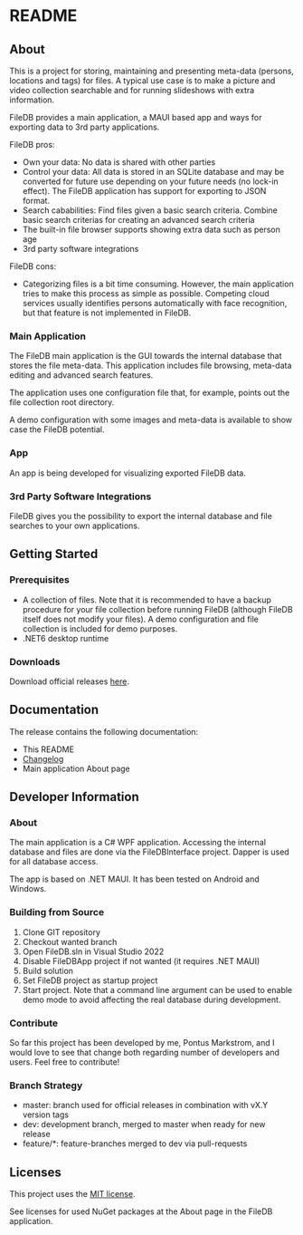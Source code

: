 # README #

## About ##

This is a project for storing, maintaining and presenting meta-data (persons, locations and tags) for files. A typical use case is to make a picture and video collection searchable and for running slideshows with extra information.

FileDB provides a main application, a MAUI based app and ways for exporting data to 3rd party applications.

FileDB pros:

* Own your data: No data is shared with other parties
* Control your data: All data is stored in an SQLite database and may be converted for future use depending on your future needs (no lock-in effect). The FileDB application has support for exporting to JSON format.
* Search cababilities: Find files given a basic search criteria. Combine basic search criterias for creating an advanced search criteria
* The built-in file browser supports showing extra data such as person age
* 3rd party software integrations

FileDB cons:

* Categorizing files is a bit time consuming. However, the main application tries to make this process as simple as possible. Competing cloud services usually identifies persons automatically with face recognition, but that feature is not implemented in FileDB.

### Main Application ###

The FileDB main application is the GUI towards the internal database that stores the file meta-data. This application includes file browsing, meta-data editing and advanced search features.

The application uses one configuration file that, for example, points out the file collection root directory.

A demo configuration with some images and meta-data is available to show case the FileDB potential.

### App ###

An app is being developed for visualizing exported FileDB data.

### 3rd Party Software Integrations ###

FileDB gives you the possibility to export the internal database and file searches to your own applications.

## Getting Started ##

### Prerequisites ###

* A collection of files. Note that it is recommended to have a backup procedure for your file collection before running FileDB (although FileDB itself does not modify your files). A demo configuration and file collection is included for demo purposes.
* .NET6 desktop runtime

### Downloads ###

Download official releases [here](https://drive.google.com/drive/folders/1GyZpdDcMdUOlvvtwtKUuylazoy7XaIcm).

## Documentation ##

The release contains the following documentation:

* This README
* [Changelog](CHANGES.txt)
* Main application About page

## Developer Information ##

### About ###

The main application is a C# WPF application. Accessing the internal database and files are done via the FileDBInterface project. Dapper is used for all database access.

The app is based on .NET MAUI. It has been tested on Android and Windows.

### Building from Source ###

1. Clone GIT repository
2. Checkout wanted branch
3. Open FileDB.sln in Visual Studio 2022
4. Disable FileDBApp project if not wanted (it requires .NET MAUI)
5. Build solution
6. Set FileDB project as startup project
7. Start project. Note that a command line argument can be used to enable demo mode to avoid affecting the real database during development.

### Contribute ###

So far this project has been developed by me, Pontus Markstrom, and I would love to see that change both regarding number of developers and users. Feel free to contribute!

### Branch Strategy ###

* master: branch used for official releases in combination with vX.Y version tags
* dev: development branch, merged to master when ready for new release
* feature/*: feature-branches merged to dev via pull-requests

## Licenses ##

This project uses the [MIT license](LICENSE.txt).

See licenses for used NuGet packages at the About page in the FileDB application.
